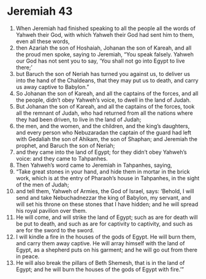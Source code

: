 ﻿
# Jeremiah 43
1. When Jeremiah had finished speaking to all the people all the words of Yahweh their God, with which Yahweh their God had sent him to them, even all these words, 
2. then Azariah the son of Hoshaiah, Johanan the son of Kareah, and all the proud men spoke, saying to Jeremiah, “You speak falsely. Yahweh our God has not sent you to say, ‘You shall not go into Egypt to live there;’ 
3. but Baruch the son of Neriah has turned you against us, to deliver us into the hand of the Chaldeans, that they may put us to death, and carry us away captive to Babylon.” 
4. So Johanan the son of Kareah, and all the captains of the forces, and all the people, didn’t obey Yahweh’s voice, to dwell in the land of Judah. 
5. But Johanan the son of Kareah, and all the captains of the forces, took all the remnant of Judah, who had returned from all the nations where they had been driven, to live in the land of Judah; 
6. the men, and the women, and the children, and the king’s daughters, and every person who Nebuzaradan the captain of the guard had left with Gedaliah the son of Ahikam, the son of Shaphan; and Jeremiah the prophet, and Baruch the son of Neriah; 
7. and they came into the land of Egypt; for they didn’t obey Yahweh’s voice: and they came to Tahpanhes. 
8. Then Yahweh’s word came to Jeremiah in Tahpanhes, saying, 
9. “Take great stones in your hand, and hide them in mortar in the brick work, which is at the entry of Pharaoh’s house in Tahpanhes, in the sight of the men of Judah; 
10. and tell them, Yahweh of Armies, the God of Israel, says: ‘Behold, I will send and take Nebuchadnezzar the king of Babylon, my servant, and will set his throne on these stones that I have hidden; and he will spread his royal pavilion over them. 
11. He will come, and will strike the land of Egypt; such as are for death will be put to death, and such as are for captivity to captivity, and such as are for the sword to the sword. 
12. I will kindle a fire in the houses of the gods of Egypt. He will burn them, and carry them away captive. He will array himself with the land of Egypt, as a shepherd puts on his garment; and he will go out from there in peace. 
13. He will also break the pillars of Beth Shemesh, that is in the land of Egypt; and he will burn the houses of the gods of Egypt with fire.’” 
